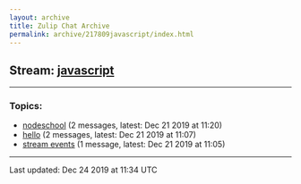 ```yaml
---
layout: archive
title: Zulip Chat Archive
permalink: archive/217809javascript/index.html
---
```


## Stream: [javascript](https://programmers.zulipchat.com/archive/217809javascript/index.html)
---

### Topics:

* [nodeschool](52751nodeschool.html) (2 messages, latest: Dec 21 2019 at 11:20)
* [hello](47413hello.html) (2 messages, latest: Dec 21 2019 at 11:07)
* [stream events](95106streamevents.html) (1 message, latest: Dec 21 2019 at 11:05)

<hr><p>Last updated: Dec 24 2019 at 11:34 UTC</p>